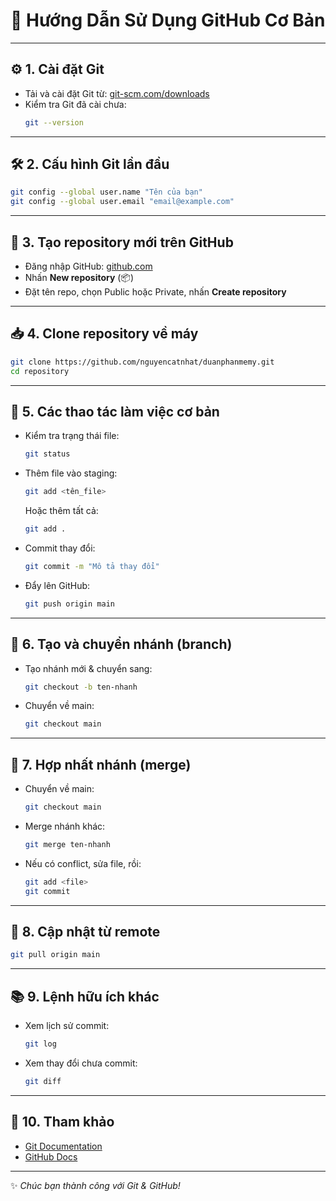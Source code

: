 
# 🚀 Hướng Dẫn Sử Dụng GitHub Cơ Bản

---

## ⚙️ 1. Cài đặt Git

- Tải và cài đặt Git từ: [git-scm.com/downloads](https://git-scm.com/downloads)
- Kiểm tra Git đã cài chưa:
  ```bash
  git --version
  ```

---

## 🛠️ 2. Cấu hình Git lần đầu

```bash
git config --global user.name "Tên của bạn"
git config --global user.email "email@example.com"
```

---

## 📁 3. Tạo repository mới trên GitHub

- Đăng nhập GitHub: [github.com](https://github.com)
- Nhấn **New repository** (📦)
- Đặt tên repo, chọn Public hoặc Private, nhấn **Create repository**

---

## 📥 4. Clone repository về máy

```bash
git clone https://github.com/nguyencatnhat/duanphanmemy.git
cd repository
```

---

## 📝 5. Các thao tác làm việc cơ bản

- Kiểm tra trạng thái file:
  ```bash
  git status
  ```

- Thêm file vào staging:
  ```bash
  git add <tên_file>
  ```
  Hoặc thêm tất cả:
  ```bash
  git add .
  ```

- Commit thay đổi:
  ```bash
  git commit -m "Mô tả thay đổi"
  ```

- Đẩy lên GitHub:
  ```bash
  git push origin main
  ```

---

## 🌿 6. Tạo và chuyển nhánh (branch)

- Tạo nhánh mới & chuyển sang:
  ```bash
  git checkout -b ten-nhanh
  ```

- Chuyển về main:
  ```bash
  git checkout main
  ```

---

## 🔀 7. Hợp nhất nhánh (merge)

- Chuyển về main:
  ```bash
  git checkout main
  ```

- Merge nhánh khác:
  ```bash
  git merge ten-nhanh
  ```

- Nếu có conflict, sửa file, rồi:
  ```bash
  git add <file>
  git commit
  ```

---

## 🔄 8. Cập nhật từ remote

```bash
git pull origin main
```

---

## 📚 9. Lệnh hữu ích khác

- Xem lịch sử commit:
  ```bash
  git log
  ```

- Xem thay đổi chưa commit:
  ```bash
  git diff
  ```

---

## 🔗 10. Tham khảo

- [Git Documentation](https://git-scm.com/doc)
- [GitHub Docs](https://docs.github.com/en)

---

✨ *Chúc bạn thành công với Git & GitHub!*
